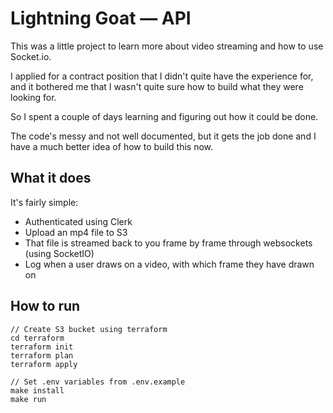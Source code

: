 # Lightning Goat — API

This was a little project to learn more about video streaming and how to use Socket.io.

I applied for a contract position that I didn't quite have the experience for, and it bothered me that I wasn't quite sure how to build what they were looking for.

So I spent a couple of days learning and figuring out how it could be done.

The code's messy and not well documented, but it gets the job done and I have a much better idea of how to build this now.


## What it does

It's fairly simple:
- Authenticated using Clerk
- Upload an mp4 file to S3
- That file is streamed back to you frame by frame through websockets (using SocketIO)
- Log when a user draws on a video, with which frame they have drawn on

## How to run
```
// Create S3 bucket using terraform
cd terraform
terraform init
terraform plan
terraform apply

// Set .env variables from .env.example
make install
make run

```
